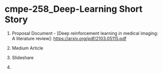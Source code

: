 # cmpe-258_Deep-Learning Short Story 

1. Proposal Document - [Deep reinforcement learning in medical imaging: A literature review]: https://arxiv.org/pdf/2103.05115.pdf

2. Medium Article

3. Slideshare 
4. [1]: http://slashdot.org

